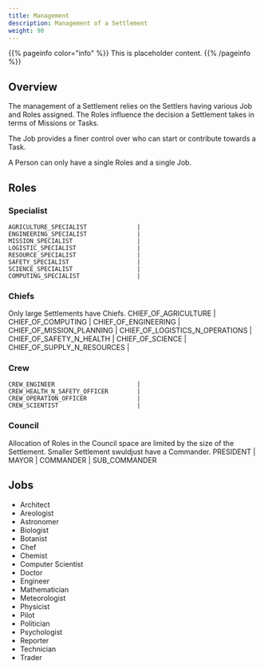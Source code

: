 ```yaml
---
title: Management
description: Management of a Settlement
weight: 90
---
```

{{% pageinfo color="info" %}}
This is placeholder content.
{{% /pageinfo %}}

## Overview
The management of a Settlement relies on the Settlers having various Job and Roles assigned. The Roles influence the decision a Settlement takes in terms of Missions or Tasks.

The Job provides a finer control over who can start or contribute towards a Task.

A Person can only have a single Roles and a single Job.

## Roles

### Specialist
	AGRICULTURE_SPECIALIST				|
	ENGINEERING_SPECIALIST				|
	MISSION_SPECIALIST					|
	LOGISTIC_SPECIALIST					|
	RESOURCE_SPECIALIST					|
	SAFETY_SPECIALIST					|
	SCIENCE_SPECIALIST					|
	COMPUTING_SPECIALIST				|
	
### Chiefs
Only large Settlements have Chiefs.
	CHIEF_OF_AGRICULTURE				|
	CHIEF_OF_COMPUTING					|
	CHIEF_OF_ENGINEERING				|
	CHIEF_OF_MISSION_PLANNING			|
	CHIEF_OF_LOGISTICS_N_OPERATIONS		|
	CHIEF_OF_SAFETY_N_HEALTH			|
	CHIEF_OF_SCIENCE					|
	CHIEF_OF_SUPPLY_N_RESOURCES			|
	
### Crew
	CREW_ENGINEER						|
	CREW_HEALTH_N_SAFETY_OFFICER		|
	CREW_OPERATION_OFFICER				|
	CREW_SCIENTIST						|
	
### Council
Allocation of Roles in the Council space are limited by the size of the Settlement. Smaller Settlement swuldjust have a Commander.
	PRESIDENT							|
	MAYOR								|
	COMMANDER							|
	SUB_COMMANDER						
	
## Jobs
- Architect
- Areologist
- Astronomer
- Biologist
- Botanist
- Chef
- Chemist
- Computer Scientist
- Doctor
- Engineer
- Mathematician
- Meteorologist
- Physicist
- Pilot
- Politician
- Psychologist
- Reporter
- Technician
- Trader

